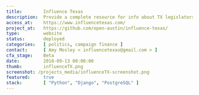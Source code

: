 ```yaml
---
title:        Influence Texas
description:  Provide a complete resource for info about TX legislators, bills, donors, and policy areas.  Enable citizens to scrutinize how lawmakers are serving them.
access_at:    https://www.influencetexas.com/
project_at:   https://github.com/open-austin/influence-texas/
type:         website
status:       deployed
categories:   [ politics, campaign finance ]
contact:      [ Amy Mosley < influencetexas@gmail.com > ]
cfa_stage:    Beta
date:         2018-09-13 00:00:00
thumb:        influenceTX.png
screenshot: /projects_media/influenceTX-screenshot.png
featured:     true
stack:        [ "Python", "Django", "PostgreSQL" ]
---
```


